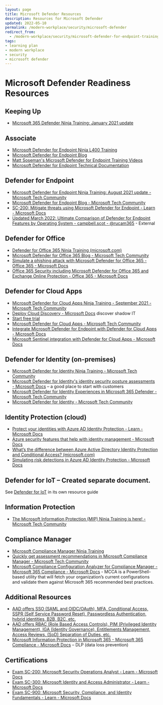 ```yaml
---
layout: page
title: Microsoft Defender Resources
description: Resources for Microsoft Defender
updated: 2022-05-10
permalink: /modern-workplace/security/microsoft-defender
redirect_from:
  - /modern-workplace/security/microsoft-defender-for-endpoint-training
tags:
- learning plan
- modern workplace
- security
- microsoft defender
---
```


# Microsoft Defender Readiness Resources

## Keeping Up

* [Microsoft 365 Defender Ninja Training: January 2021 update](https://techcommunity.microsoft.com/t5/microsoft-365-defender-blog/microsoft-365-defender-ninja-training-january-2021-update/ba-p/2103073?WT.mc_id=m365-0000-rotrent)

## Associate

* [Microsoft Defender for Endpoint Ninja L400 Training](https://techcommunity.microsoft.com/t5/microsoft-defender-for-endpoint/become-a-microsoft-defender-atp-ninja/ba-p/1515647)
* [Microsoft Defender for Endpoint Blog](https://techcommunity.microsoft.com/t5/microsoft-defender-for-endpoint/bg-p/MicrosoftDefenderATPBlog)
* [Matt Soseman's Microsoft Defender for Endpoint Training Videos](https://youtube.com/playlist?list=PLhTS5hnNCfqcrHsntM1f88WVV-UmxOEmD)
* [Microsoft Defender for Endpoint Technical Documentation](https://docs.microsoft.com/en-us/windows/security/threat-protection/microsoft-defender-atp/microsoft-defender-advanced-threat-protection)

## Defender for Endpoint

* [Microsoft Defender for Endpoint Ninja Training: August 2021 update - Microsoft Tech Community](https://techcommunity.microsoft.com/t5/microsoft-defender-for-endpoint/microsoft-defender-for-endpoint-ninja-training-august-2021/ba-p/2611623)
* [Microsoft Defender for Endpoint Blog - Microsoft Tech Community](https://techcommunity.microsoft.com/t5/microsoft-defender-for-endpoint/bg-p/MicrosoftDefenderATPBlog)
* [SC-200: Mitigate threats using Microsoft Defender for Endpoint - Learn - Microsoft Docs](https://docs.microsoft.com/en-us/learn/paths/sc-200-mitigate-threats-using-microsoft-defender-for-endpoint/)
* [Updated March 2022: Ultimate Comparison of Defender for Endpoint Features by Operating System - campbell.scot - @rucam365](https://campbell.scot/march-22-defender-for-endpoint-feature-comparison/) - External

## Defender for Office

* [Defender for Office 365 Ninja Training (microsoft.com)](https://techcommunity.microsoft.com/t5/microsoft-defender-for-office/become-a-microsoft-defender-for-office-365-ninja/ba-p/2187392)
* [Microsoft Defender for Office 365 Blog - Microsoft Tech Community](https://techcommunity.microsoft.com/t5/microsoft-defender-for-office/bg-p/MicrosoftDefenderforOffice365Blog)
* [Simulate a phishing attack with Microsoft Defender for Office 365 - Office 365 - Microsoft Docs](https://docs.microsoft.com/en-us/microsoft-365/security/office-365-security/attack-simulation-training?view=o365-worldwide)
* [Office 365 Security including Microsoft Defender for Office 365 and Exchange Online Protection - Office 365 - Microsoft Docs](https://docs.microsoft.com/en-us/microsoft-365/security/office-365-security/overview?view=o365-worldwide)

## Defender for Cloud Apps

* [Microsoft Defender for Cloud Apps Ninja Training - September 2021 - Microsoft Tech Community](https://techcommunity.microsoft.com/t5/security-compliance-and-identity/microsoft-defender-for-cloud-apps-ninja-training-september-2021/ba-p/2751518?WT.mc_id=m365-0000-rotrent)
* [Deploy Cloud Discovery - Microsoft Docs](https://docs.microsoft.com/en-us/defender-cloud-apps/set-up-cloud-discovery) discover shadow IT
* [Start free trial](https://go.microsoft.com/fwlink/p/?LinkID=2142096&clcid=0x409&culture=en-us&country=US)
* [Microsoft Defender for Cloud Apps - Microsoft Tech Community](https://techcommunity.microsoft.com/t5/microsoft-defender-for-cloud/bd-p/MicrosoftDefenderCloudApps)
* [Integrate Microsoft Defender for Endpoint with Defender for Cloud Apps - Microsoft Docs](https://docs.microsoft.com/en-us/defender-cloud-apps/mde-integration)
* [Microsoft Sentinel integration with Defender for Cloud Apps - Microsoft Docs](https://docs.microsoft.com/en-us/defender-cloud-apps/siem-sentinel)

## Defender for Identity (on-premises)

* [Microsoft Defender for Identity Ninja Training - Microsoft Tech Community](https://techcommunity.microsoft.com/t5/security-compliance-and-identity/microsoft-defender-for-identity-ninja-training/ba-p/2117904?WT.mc_id=m365-0000-rotrent)
* [Microsoft Defender for Identity's identity security posture assessments - Microsoft Docs](https://docs.microsoft.com/en-us/defender-for-identity/isp-overview) – a good place to start with customers
* [Microsoft Defender for Identity Experiences in Microsoft 365 Defender - Microsoft Tech Community](https://techcommunity.microsoft.com/t5/security-compliance-and-identity/microsoft-defender-for-identity-experiences-in-microsoft-365/ba-p/2414610)
* [Microsoft Defender for Identity - Microsoft Tech Community](https://techcommunity.microsoft.com/t5/microsoft-defender-for-identity/bd-p/AzureAdvancedThreatProtection)

## Identity Protection (cloud)

* [Protect your identities with Azure AD Identity Protection - Learn - Microsoft Docs](https://docs.microsoft.com/en-us/learn/modules/protect-identities-with-aad-idp/?WT.mc_id=itopstalk-blog-socuff)
* [Azure security features that help with identity management - Microsoft Docs](https://docs.microsoft.com/en-us/azure/security/fundamentals/identity-management-overview?WT.mc_id=itopstalk-blog-socuff)
* [What’s the difference between Azure Active Directory Identity Protection and Conditional Access? (microsoft.com)](https://techcommunity.microsoft.com/t5/itops-talk-blog/what-s-the-difference-between-azure-active-directory-identity/ba-p/1320887)
* [Simulating risk detections in Azure AD Identity Protection - Microsoft Docs](https://docs.microsoft.com/en-us/azure/active-directory/identity-protection/howto-identity-protection-simulate-risk)

## Defender for IoT – Created separate document.
See [Defender for IoT]() in its own resource guide

## Information Protection

* [The Microsoft Information Protection (MIP) Ninja Training is here! - Microsoft Tech Community](https://techcommunity.microsoft.com/t5/security-compliance-and-identity/the-microsoft-information-protection-mip-ninja-training-is-here/ba-p/2887478?WT.mc_id=m365-0000-rotrent)

## Compliance Manager

* [Microsoft Compliance Manager Ninja Training](https://techcommunity.microsoft.com/t5/security-compliance-and-identity/microsoft-compliance-manager-mscm-ninja-training-q1-2022/ba-p/3181322#:~:text=Microsoft%20Compliance%20Manager%20%28MSCM%29%20Ninja%20Training%3A%20Q1%202022,Compliance%20Score%20Calculation%20%203%20more%20rows%20)
* [Quickly get assessment recommendations in Microsoft Compliance Manager - Microsoft Tech Community](https://techcommunity.microsoft.com/t5/security-compliance-and-identity/quickly-get-assessment-recommendations-in-microsoft-compliance/ba-p/3170065)
* [Microsoft Compliance Configuration Analyzer for Compliance Manager - Microsoft 365 Compliance - Microsoft Docs](https://docs.microsoft.com/en-us/microsoft-365/compliance/compliance-manager-mcca?view=o365-worldwide) - MCCA is a PowerShell-based utility that will fetch your organization’s current configurations and validate them against Microsoft 365 recommended best practices.

## Additional Resources
* [AAD offers SSO (SAML and OIDC/OAuth), MFA, Conditional Access, SSPR (Self Service Password Reset), Passwordless Authentication, hybrid identities, B2B, B2C, etc.](https://docs.microsoft.com/en-us/azure/active-directory/reports-monitoring/howto-integrate-activity-logs-with-log-analytics)
* [AAD offers RBAC (Role Based Access Controls), PIM (Privileged Identity Management), IGA (Identity Governance), Entitlements Management, Access Reviews, (SoD) Separation of Duties, etc.](https://docs.microsoft.com/en-us/azure/active-directory/governance/)
* [Microsoft Information Protection in Microsoft 365 - Microsoft 365 Compliance - Microsoft Docs](https://docs.microsoft.com/en-us/microsoft-365/compliance/information-protection?view=o365-worldwide#prevent-data-loss) – DLP (data loss prevention)

## Certifications
* [Exam SC-200: Microsoft Security Operations Analyst - Learn - Microsoft Docs](https://docs.microsoft.com/en-us/learn/certifications/exams/sc-200?tab=tab-learning-paths)
* [Exam SC-300: Microsoft Identity and Access Administrator - Learn - Microsoft Docs](https://docs.microsoft.com/en-us/learn/certifications/exams/sc-300)
* [Exam SC-900: Microsoft Security, Compliance, and Identity Fundamentals - Learn - Microsoft Docs](https://docs.microsoft.com/en-us/learn/certifications/exams/sc-900)

